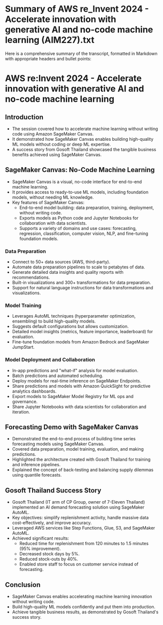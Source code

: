 # Summary of AWS re_Invent 2024 - Accelerate innovation with generative AI and no-code machine learning (AIM227).txt

Here is a comprehensive summary of the transcript, formatted in Markdown with appropriate headers and bullet points:

# AWS re:Invent 2024 - Accelerate innovation with generative AI and no-code machine learning

## Introduction

- The session covered how to accelerate machine learning without writing code using Amazon SageMaker Canvas.
- It demonstrated how SageMaker Canvas enables building high-quality ML models without coding or deep ML expertise.
- A success story from Gosoft Thailand showcased the tangible business benefits achieved using SageMaker Canvas.

## SageMaker Canvas: No-Code Machine Learning

- SageMaker Canvas is a visual, no-code interface for end-to-end machine learning.
- It provides access to ready-to-use ML models, including foundation models, without needing ML knowledge.
- Key features of SageMaker Canvas:
  - End-to-end model building: data preparation, training, deployment, without writing code.
  - Exports models as Python code and Jupyter Notebooks for collaboration with data scientists.
  - Supports a variety of domains and use cases: forecasting, regression, classification, computer vision, NLP, and fine-tuning foundation models.

### Data Preparation

- Connect to 50+ data sources (AWS, third-party).
- Automate data preparation pipelines to scale to petabytes of data.
- Generate detailed data insights and quality reports with recommendations.
- Built-in visualizations and 300+ transformations for data preparation.
- Support for natural language instructions for data transformations and visualizations.

### Model Training

- Leverages AutoML techniques (hyperparameter optimization, ensembling) to build high-quality models.
- Suggests default configurations but allows customization.
- Detailed model insights (metrics, feature importance, leaderboard) for evaluation.
- Fine-tune foundation models from Amazon Bedrock and SageMaker JumpStart.

### Model Deployment and Collaboration

- In-app predictions and "what-if" analysis for model evaluation.
- Batch predictions and automated scheduling.
- Deploy models for real-time inference on SageMaker Endpoints.
- Share predictions and models with Amazon QuickSight for predictive analytics dashboards.
- Export models to SageMaker Model Registry for ML ops and governance.
- Share Jupyter Notebooks with data scientists for collaboration and iteration.

## Forecasting Demo with SageMaker Canvas

- Demonstrated the end-to-end process of building time series forecasting models using SageMaker Canvas.
- Covered data preparation, model training, evaluation, and making predictions.
- Highlighted the architecture created with Gosoft Thailand for training and inference pipelines.
- Explained the concept of back-testing and balancing supply dilemmas using quantile forecasts.

## Gosoft Thailand Success Story

- Gosoft Thailand (IT arm of CP Group, owner of 7-Eleven Thailand) implemented an AI demand forecasting solution using SageMaker AutoML.
- Key objectives: simplify replenishment activity, handle massive data cost-effectively, and improve accuracy.
- Leveraged AWS services like Step Functions, Glue, S3, and SageMaker AutoML.
- Achieved significant results:
  - Reduced time for replenishment from 120 minutes to 1.5 minutes (95% improvement).
  - Decreased stock days by 5%.
  - Reduced stock-outs by 40%.
  - Enabled store staff to focus on customer service instead of forecasting.

## Conclusion

- SageMaker Canvas enables accelerating machine learning innovation without writing code.
- Build high-quality ML models confidently and put them into production.
- Achieve tangible business results, as demonstrated by Gosoft Thailand's success story.